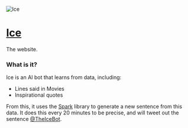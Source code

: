 ![Ice](https://github.com/KingPixil/ice/raw/master/img/Ice.png)
# [Ice](http://meetice.ml)

The website.


### What is it?

Ice is an AI bot that learns from data, including:

- Lines said in Movies
- Inspirational quotes

From this, it uses the [Spark](https://github.com/KingPixil/spark) library to generate a new sentence from this data. It does this every 20 minutes to be precise, and will tweet out the sentence [@TheIceBot](https://twitter.com/TheIceBot).
